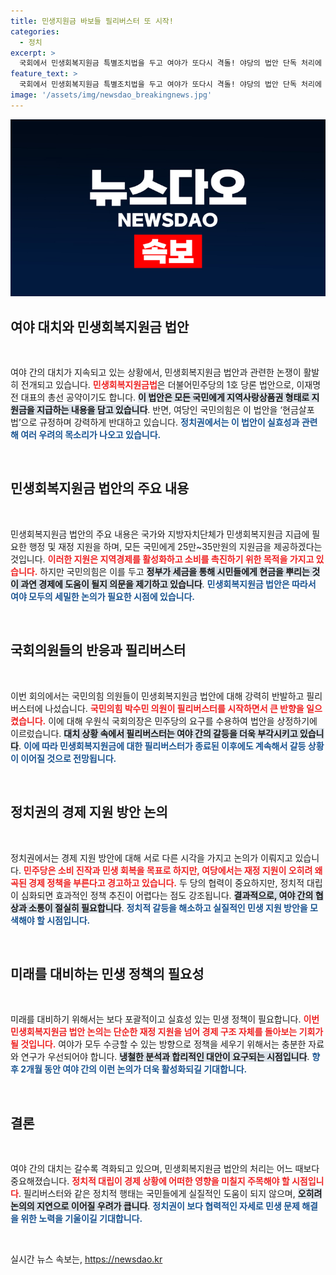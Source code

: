 ```yaml
---
title: 민생지원금 바보들 필리버스터 또 시작!
categories:
  - 정치
excerpt: >
  국회에서 민생회복지원금 특별조치법을 두고 여야가 또다시 격돌! 야당의 법안 단독 처리에 국민의힘이 필리버스터로 반격하며, 갈등의 불씨가 재점화됐다. 정치권의 갈등을 촘촘히 살펴보자!
feature_text: >
  국회에서 민생회복지원금 특별조치법을 두고 여야가 또다시 격돌! 야당의 법안 단독 처리에 국민의힘이 필리버스터로 반격하며, 갈등의 불씨가 재점화됐다. 정치권의 갈등을 촘촘히 살펴보자!
image: '/assets/img/newsdao_breakingnews.jpg'
---
```


<p><img src="/assets/img/newsdao_breakingnews.jpg" alt="koreaapp 속보" /></p>

<h2 data-ke-size="size26">여야 대치와 민생회복지원금 법안</h2>

<p data-ke-size="size16">&nbsp;</p>

<p>여야 간의 대치가 지속되고 있는 상황에서, 민생회복지원금 법안과 관련한 논쟁이 활발히 전개되고 있습니다. <b><span style="color: #ee2323;">민생회복지원금법</span></b>은 더불어민주당의 1호 당론 법안으로, 이재명 전 대표의 총선 공약이기도 합니다. <b><span style="background-color: #21538527;">이 법안은 모든 국민에게 지역사랑상품권 형태로 지원금을 지급하는 내용을 담고 있습니다</span></b>. 반면, 여당인 국민의힘은 이 법안을 ‘현금살포법’으로 규정하며 강력하게 반대하고 있습니다. <b><span style="color: #1a5490;">정치권에서는 이 법안이 실효성과 관련해 여러 우려의 목소리가 나오고 있습니다.</span></b></p>

<p data-ke-size="size16">&nbsp;</p>

<h2 data-ke-size="size26">민생회복지원금 법안의 주요 내용</h2>

<p data-ke-size="size16">&nbsp;</p>

<p>민생회복지원금 법안의 주요 내용은 국가와 지방자치단체가 민생회복지원금 지급에 필요한 행정 및 재정 지원을 하며, 모든 국민에게 25만~35만원의 지원금을 제공하겠다는 것입니다. <b><span style="color: #ee2323;">이러한 지원은 지역경제를 활성화하고 소비를 촉진하기 위한 목적을 가지고 있습니다.</span></b> 하지만 국민의힘은 이를 두고 <b><span style="background-color: #21538527;">정부가 세금을 통해 시민들에게 현금을 뿌리는 것이 과연 경제에 도움이 될지 의문을 제기하고 있습니다</span></b>. <b><span style="color: #1a5490;">민생회복지원금 법안은 따라서 여야 모두의 세밀한 논의가 필요한 시점에 있습니다.</span></b></p>

<p data-ke-size="size16">&nbsp;</p>

<h2 data-ke-size="size26">국회의원들의 반응과 필리버스터</h2>

<p data-ke-size="size16">&nbsp;</p>

<p>이번 회의에서는 국민의힘 의원들이 민생회복지원금 법안에 대해 강력히 반발하고 필리버스터에 나섰습니다. <b><span style="color: #ee2323;">국민의힘 박수민 의원이 필리버스터를 시작하면서 큰 반향을 일으켰습니다.</span></b> 이에 대해 우원식 국회의장은 민주당의 요구를 수용하여 법안을 상정하기에 이르렀습니다. <b><span style="background-color: #21538527;">대치 상황 속에서 필리버스터는 여야 간의 갈등을 더욱 부각시키고 있습니다</span></b>. <b><span style="color: #1a5490;">이에 따라 민생회복지원금에 대한 필리버스터가 종료된 이후에도 계속해서 갈등 상황이 이어질 것으로 전망됩니다.</span></b></p>

<p data-ke-size="size16">&nbsp;</p>

<h2 data-ke-size="size26">정치권의 경제 지원 방안 논의</h2>

<p data-ke-size="size16">&nbsp;</p>

<p>정치권에서는 경제 지원 방안에 대해 서로 다른 시각을 가지고 논의가 이뤄지고 있습니다. <b><span style="color: #ee2323;">민주당은 소비 진작과 민생 회복을 목표로 하지만, 여당에서는 재정 지원이 오히려 왜곡된 경제 정책을 부른다고 경고하고 있습니다.</span></b> 두 당의 협력이 중요하지만, 정치적 대립이 심화되면 효과적인 정책 추진이 어렵다는 점도 강조됩니다. <b><span style="background-color: #21538527;">결과적으로, 여야 간의 협상과 소통이 절실히 필요합니다</span></b>. <b><span style="color: #1a5490;">정치적 갈등을 해소하고 실질적인 민생 지원 방안을 모색해야 할 시점입니다.</span></b></p>

<p data-ke-size="size16">&nbsp;</p>

<h2 data-ke-size="size26">미래를 대비하는 민생 정책의 필요성</h2>

<p data-ke-size="size16">&nbsp;</p>

<p>미래를 대비하기 위해서는 보다 포괄적이고 실효성 있는 민생 정책이 필요합니다. <b><span style="color: #ee2323;">이번 민생회복지원금 법안 논의는 단순한 재정 지원을 넘어 경제 구조 자체를 돌아보는 기회가 될 것입니다.</span></b> 여야가 모두 수긍할 수 있는 방향으로 정책을 세우기 위해서는 충분한 자료와 연구가 우선되어야 합니다. <b><span style="background-color: #21538527;">냉철한 분석과 합리적인 대안이 요구되는 시점입니다</span></b>. <b><span style="color: #1a5490;">향후 2개월 동안 여야 간의 이런 논의가 더욱 활성화되길 기대합니다.</span></b></p>

<p data-ke-size="size16">&nbsp;</p>

<h2 data-ke-size="size26">결론</h2>

<p data-ke-size="size16">&nbsp;</p>

<p>여야 간의 대치는 갈수록 격화되고 있으며, 민생회복지원금 법안의 처리는 어느 때보다 중요해졌습니다. <b><span style="color: #ee2323;">정치적 대립이 경제 상황에 어떠한 영향을 미칠지 주목해야 할 시점입니다</span></b>. 필리버스터와 같은 정치적 행태는 국민들에게 실질적인 도움이 되지 않으며, <b><span style="background-color: #21538527;">오히려 논의의 지연으로 이어질 우려가 큽니다</span></b>. <b><span style="color: #1a5490;">정치권이 보다 협력적인 자세로 민생 문제 해결을 위한 노력을 기울이길 기대합니다.</span></b></p>

<p data-ke-size="size16">&nbsp;</p>
실시간 뉴스 속보는, <a href="https://newsdao.kr" rel="dofollow">https://newsdao.kr</a>



